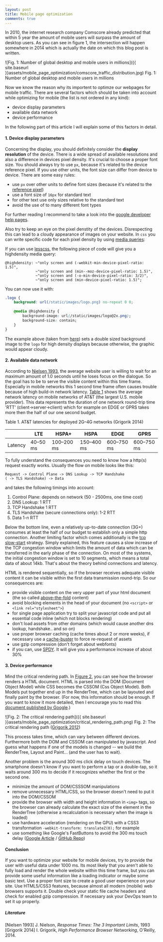 ```yaml
---
layout: post
title: Mobile page optimization
comments: true
---
```


In 2010, the internet research company Comscore already predicted that within 5 year the amount of mobile users will surpass the amount of desktop users. As you can see in figure 1, the intersection will happen somewhere in 2014 which is actually the date on which this blog post is written.


![Fig. 1: Number of global desktop and mobile users in millions]({{ site.baseurl }}assets/mobile_page_optimization/comscore_traffic_distribution.jpg)
<a name="fig1">Fig. 1</a>: Number of global desktop and mobile users in millions

Now we know the reason why its importent to optimze our webpages for mobile traffic. There are several factors which should be taken into account while optimizing for mobile (the list is not ordered in any kind):

- device display parameters
- available data network
- device performance

In the following part of this article I will explain some of this factors in detail.

#### 1. Device display parameters

Concerning the display, you should definitely consider the **display resolution** of the device. There is a wide spread of available resolutions and also a difference in devices pixel density. It's crucial to choose a proper font size. You should always try to use `px`, because it's related to the device reference pixel. If you use other units, the font size can differ from device to device. There are some easy rules:

- use `px` over other units to define font sizes (because it's related to the [reference pixel](http://www.w3.org/TR/CSS2/syndata.html#length-units))
- use a font size of `16px` for standard text
- for other text use only sizes relative to the standard text
- avoid the use of to many different font types

For further reading I recommend to take a look into the [google developer help pages](https://developers.google.com/speed/docs/insights/UseLegibleFontSizes).


Also try to keep an eye on the pixel denstity of the devices. Disrespecting this can lead to a cloudy appearance of images on your website. In `css` you can write specific code for each pixel density by using [media queries](http://www.w3.org/TR/css3-mediaqueries/):

If you can use [lesscss](http://lesscss.org), the following piece of code will give you a highdensity media query:

```less
@highdensity: ~"only screen and (-webkit-min-device-pixel-ratio: 1.5)",
              ~"only screen and (min--moz-device-pixel-ratio: 1.5)",
              ~"only screen and (-o-min-device-pixel-ratio: 3/2)",
              ~"only screen and (min-device-pixel-ratio: 1.5)";
```

You can now use it with:

```css
.logo {
    background: url(/static/images/logo.png) no-repeat 0 0;
 
    @media @highdensity {
        background-image: url(/static/images/logo@2x.png);
        background-size: contain;
    }
}
```

The example above (taken from [here](http://blog.scur.pl/2012/06/variable-media-queries-less-css/)) sets a double sized background image to the `logo` for high density displays because otherwise, the graphic would appear cloudy. 


#### 2. Available data network

According to [Nielsen 1993](http://www.nngroup.com/articles/response-times-3-important-limits/),  the average website user is willing to wait for an maximum amount of 1.0 seconds until he loses focus on the dialogue. So the goal has to be to serve the visible content within this time frame.
Especially in mobile networks this 1 second time frame often causes trouble because of high build-in network latency. [Table 1](#table1) shows the average network latency on mobile networks of AT&T (the largest U.S. mobile provider). This data represents the duration of one network round-trip time 'RTT' (client->server->client) which
for example on EDGE or GPRS takes more then the half of our one second budget.


 <a name="table1">Table 1</a>. AT&T latencies for deployed 2G–4G networks (Grigorik 2014)

|           |LTE	    |HSPA+	    |HSPA	    |EDGE	    |GPRS       |
|-----------|----------|-----------|-----------|-----------|-----------|
|Latency    |40–50 ms  |100–200 ms |150–400 ms |600–750 ms |600–750 ms |

To fully understand the consequences you need to know how a http(s) request exactly works. Usually the flow on mobile looks like this:

```
Request -> Control Plane -> DNS Lookup -> TCP Handshake
( -> TLS Handshake) -> Data
```

and takes the following timings into account:

1. Control Plane: depends on network (50 - 2500ms, one time cost)
2. DNS Lookup: 1 RTT
3. TCP Handshake 1 RTT
4. TLS Handshake (secure connections only): 1-2 RTT
5. Data 1-n RTT

Below the bottom line, even a relatively up-to-date connection (3G+) consumes at least the half of our budget to establish
only a simple http connection. Another limiting factor which comes additionally is the [tcp slow-start](http://en.wikipedia.org/wiki/Slow-start) strategy.
Simply explained, this feature causes a slow increase of the TCP congestion window which limits the amount of data which can be transferred in the early phase of the connection.
On most of the systems, the initial congestion window is set to 10 segments, which means a total data of about 14kb. That's about the theory behind connections and latency.

HTML is rendered sequentially, so if the browser receives adequate visible content it can be visible within the first data transmission round-trip. So our consequences are:

- provide visible content on the very upper part of your html document (the so called [above-the-fold](http://en.wikipedia.org/wiki/Above_the_fold) content)
- avoid blocking elements in the head of your document (no `<script>` or `<link rel="stylesheet">`)
- for single page application try to split your javascript code and put all essential code inline (which not blocks rendering)
- don't load assets from other domains (which would cause another dns lookup, handshake.. and so on)
- use proper browser caching (cache times about 2 or more weeks), if necessary use a [cache-buster](https://github.com/cbas/grunt-rev) to force re-request of assets
- use gzip compression (don't forget about webfonts)
- if you can, use [SPDY](http://www.chromium.org/spdy/spdy-whitepaper). It will give you a performance increase of about 30%

#### 3. Device performance

Mind the critical rendering path. In [Figure 2](#fig2), you can see how the browser renders a HTML document. HTML is parsed into the DOM (Document Object Model) while CSS becomes
the CSSOM (Css Object Model). Both Models put together end up in the RenderTree, which can be layouted and finally paint by the browser. (For now, this information should be enough.
If you want to know it more detailed, then I encourage you to read this [document published by Google](https://developers.google.com/web/fundamentals/performance/critical-rendering-path/).)

![Fig. 2: The critical rendering path]({{ site.baseurl }}assets/mobile_page_optimization/critical_rendering_path.png)
<a name="fig2">Fig. 2</a>: The critical rendering path ([Grigorik 2012](http://calendar.perfplanet.com/2012/deciphering-the-critical-rendering-path/))

This process takes time, which can vary between different devices. Furthermore both the DOM and CSSOM can manipulated by javascript. And guess what happens if one of the models is changed --
we build the RenderTree, Layout and Paint... (and the user has to wait).

Another problem is the around 300 ms click delay on touch devices. The smartphone doesn't know if you want to perform a tap or a double-tap, so it waits around 300 ms to decide if it recognizes whether the first or the second one.

- minimize the amount of DOM/CSSSOM manipulations
- remove unnecessary HTML/CSS, so the browser doesn't need to put it into the DOM/CSSOM
- provide the browser with width and height information in `<img>` tags, so the browser can already calculate the exact size of the element in the RenderTree (otherwise a recalculation is necessary when the image is loaded)
- use hardware acceleration (rendering on the GPU) with a CSS3 transformation `-webkit-transform: translateZ(0);` for example
- use something like Google's FastButtons to avoid the 300 ms touch delay ([Google Article](https://developers.google.com/mobile/articles/fast_buttons) / [GitHub Repo](https://github.com/alexblack/google-fastbutton))

#### Conclusion

If you want to optimize your website for mobile devices, try to provide the user with useful data under 1000 ms. Its most likely that you aren't able to fully load and render the whole website within this time frame, but you can provide some useful information like a loading indicator or maybe some basic text. Use a proper font size to create a good user experience on your site. Use HTML5/CSS3 features, because almost all modern (mobile) web browsers supports it. Double check your static file cache headers and check for enabled gzip compression. If necessary ask your DevOps team to set it up properly.

##### Literature

[Nielsen 1993] J. Nielson, *Response Times: The 3 Important Limits*, 1993
[Grigorik 2014] I. Grigorik, *High Performance Browser Networking*, O'Reilly, 2014.

